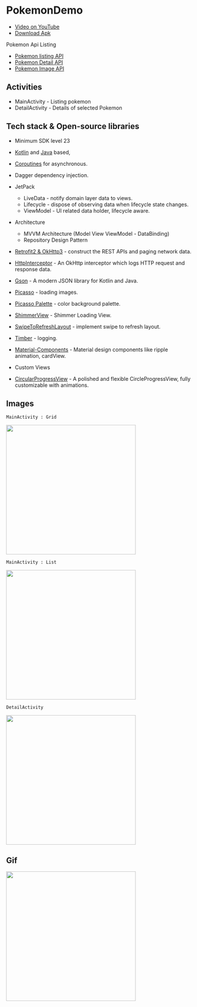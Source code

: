 # PokemonDemo

 - [Video on YouTube](https://www.youtube.com/watch?v=J9ErWrsnFp8) 
 - [Download Apk](https://raw.githubusercontent.com/ddpatel2606/PokemonDemo/master/apk/app-release.apk)
 

Pokemon Api Listing
 
 - [Pokemon listing API](https://pokeapi.co/api/v2/pokemon?limit=20&offset=0)
 - [Pokemon Detail API](https://pokeapi.co/api/v2/pokemon/bulbasaur)
 - [Pokemon Image API](https://pokeres.bastionbot.org/images/pokemon/1.png)
 
 ## Activities
 - MainActivity - Listing pokemon
 - DetailActivity - Details of selected Pokemon
 
 ## Tech stack & Open-source libraries
 - Minimum SDK level 23
 - [Kotlin](https://kotlinlang.org/) and [Java](https://www.java.com/en/) based, 
 - [Coroutines](https://github.com/Kotlin/kotlinx.coroutines) for asynchronous.
 - Dagger dependency injection.
 
 - JetPack
   - LiveData - notify domain layer data to views.
   - Lifecycle - dispose of observing data when lifecycle state changes.
   - ViewModel - UI related data holder, lifecycle aware.
   
 - Architecture
   - MVVM Architecture (Model View ViewModel - DataBinding)
   - Repository Design Pattern
  
 - [Retrofit2 & OkHttp3](https://github.com/square/retrofit) - construct the REST APIs and paging network data.
 - [HttpInterceptor](https://github.com/square/okhttp/tree/master/okhttp-logging-interceptor) - An OkHttp interceptor which logs HTTP request and response data.
 - [Gson](https://github.com/google/gson) - A modern JSON library for Kotlin and Java.
 - [Picasso](https://github.com/square/picasso) - loading images.
 - [Picasso Palette](https://github.com/florent37/PicassoPalette) - color background palette.
 - [ShimmerView](https://github.com/facebook/shimmer-android) - Shimmer Loading View.
 - [SwipeToRefreshLayout](https://developer.android.com/jetpack/androidx/releases/swiperefreshlayout) - implement swipe to refresh layout.
 - [Timber](https://github.com/JakeWharton/timber) - logging.
 - [Material-Components](https://github.com/material-components/material-components-android) - Material design components like ripple animation, cardView.
 - Custom Views
 - [CircularProgressView](https://github.com/rahatarmanahmed/CircularProgressView) - A polished and flexible CircleProgressView, fully customizable with animations.

## Images

```MainActivity : Grid```


<img src="images/2.png" width="350"/>


```MainActivity : List```


<img src="images/1.png" width="350"/>


```DetailActivity```


<img src="images/3.png" width="350"/>



## Gif
<img src="images/app.gif" width="350"/>
